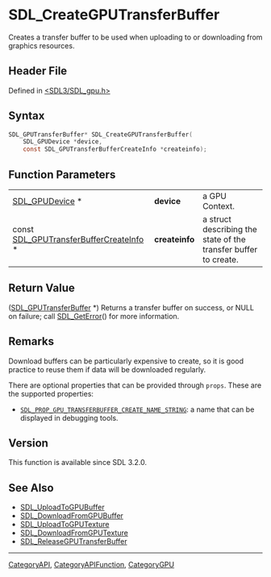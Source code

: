 # SDL_CreateGPUTransferBuffer

Creates a transfer buffer to be used when uploading to or downloading from graphics resources.

## Header File

Defined in [<SDL3/SDL_gpu.h>](https://github.com/libsdl-org/SDL/blob/main/include/SDL3/SDL_gpu.h)

## Syntax

```c
SDL_GPUTransferBuffer* SDL_CreateGPUTransferBuffer(
    SDL_GPUDevice *device,
    const SDL_GPUTransferBufferCreateInfo *createinfo);
```

## Function Parameters

|                                                                            |                |                                                                 |
| -------------------------------------------------------------------------- | -------------- | --------------------------------------------------------------- |
| [SDL_GPUDevice](SDL_GPUDevice) *                                           | **device**     | a GPU Context.                                                  |
| const [SDL_GPUTransferBufferCreateInfo](SDL_GPUTransferBufferCreateInfo) * | **createinfo** | a struct describing the state of the transfer buffer to create. |

## Return Value

([SDL_GPUTransferBuffer](SDL_GPUTransferBuffer) *) Returns a transfer
buffer on success, or NULL on failure; call [SDL_GetError](SDL_GetError)()
for more information.

## Remarks

Download buffers can be particularly expensive to create, so it is good
practice to reuse them if data will be downloaded regularly.

There are optional properties that can be provided through `props`. These
are the supported properties:

- [`SDL_PROP_GPU_TRANSFERBUFFER_CREATE_NAME_STRING`](SDL_PROP_GPU_TRANSFERBUFFER_CREATE_NAME_STRING):
  a name that can be displayed in debugging tools.

## Version

This function is available since SDL 3.2.0.

## See Also

- [SDL_UploadToGPUBuffer](SDL_UploadToGPUBuffer)
- [SDL_DownloadFromGPUBuffer](SDL_DownloadFromGPUBuffer)
- [SDL_UploadToGPUTexture](SDL_UploadToGPUTexture)
- [SDL_DownloadFromGPUTexture](SDL_DownloadFromGPUTexture)
- [SDL_ReleaseGPUTransferBuffer](SDL_ReleaseGPUTransferBuffer)






----
[CategoryAPI](CategoryAPI), [CategoryAPIFunction](CategoryAPIFunction), [CategoryGPU](CategoryGPU)

